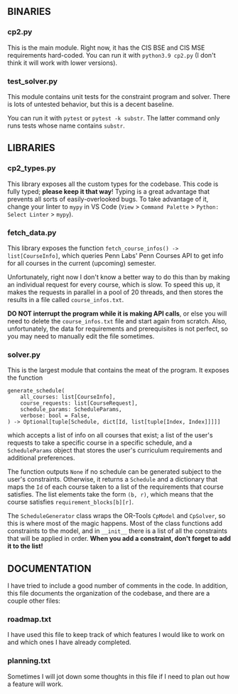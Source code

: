 ## BINARIES

### cp2.py
This is the main module. Right now, it has the CIS BSE and CIS MSE requirements hard-coded.
You can run it with `python3.9 cp2.py` (I don't think it will work with lower versions).

### test_solver.py
This module contains unit tests for the constraint program and solver. There is lots of
untested behavior, but this is a decent baseline.

You can run it with `pytest` or `pytest -k substr`. The latter command only runs tests whose
name contains `substr`.

## LIBRARIES

### cp2_types.py
This library exposes all the custom types for the codebase. This code is fully typed;
**please keep it that way**! Typing is a great advantage that prevents all sorts of
easily-overlooked bugs. To take advantage of it, change your linter to `mypy` in VS Code
(`View` > `Command Palette` > `Python: Select Linter` > `mypy`).

### fetch_data.py
This library exposes the function `fetch_course_infos() -> list[CourseInfo]`, which queries
Penn Labs' Penn Courses API to get info for all courses in the current (upcoming) semester.

Unfortunately, right now I don't know a better way to do this than by making an individual
request for every course, which is slow. To speed this up, it makes the requests in parallel
in a pool of 20 threads, and then stores the results in a file called `course_infos.txt`.

**DO NOT interrupt the program while it is making API calls**, or else you will need to
delete the `course_infos.txt` file and start again from scratch. Also, unfortunately,
the data for requirements and prerequisites is not perfect, so you may need to manually
edit the file sometimes.

### solver.py
This is the largest module that contains the meat of the program. It exposes the function

```
generate_schedule(
    all_courses: list[CourseInfo],
    course_requests: list[CourseRequest],
    schedule_params: ScheduleParams,
    verbose: bool = False,
) -> Optional[tuple[Schedule, dict[Id, list[tuple[Index, Index]]]]]
```

which accepts a list of info on all courses that exist; a list of the user's requests
to take a specific course in a specific schedule, and a `ScheduleParams` object that
stores the user's curriculum requirements and additional preferences. 

The function outputs `None` if no schedule can be generated subject to the user's constraints.
Otherwise, it returns a `Schedule` and a dictionary that maps the `Id` of each course taken
to a list of the requirements that course satisfies. The list elements take the form `(b, r)`,
which means that the course satisfies `requirement_blocks[b][r]`.

The `ScheduleGenerator` class wraps the OR-Tools `CpModel` and `CpSolver`, so this is where
most of the magic happens. Most of the class functions add constraints to the model, and
in `__init__` there is a list of all the constraints that will be applied in order.
**When you add a constraint, don't forget to add it to the list!**

## DOCUMENTATION

I have tried to include a good number of comments in the code. In addition, this
file documents the organization of the codebase, and there are a couple other files:

### roadmap.txt
I have used this file to keep track of which features I would like to work on and which
ones I have already completed.

### planning.txt
Sometimes I will jot down some thoughts in this file if I need to plan out how a feature
will work.
